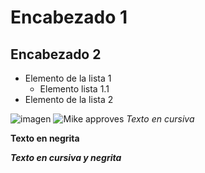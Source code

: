 # Encabezado 1
## Encabezado 2


- Elemento de la lista 1
  - Elemento lista 1.1
- Elemento de la lista 2

![imagen](https://media.sketchfab.com/models/46f4f6948e25444880fcdfb4477390da/thumbnails/ef2482ad7b1e4c618361d1dd97f75f8d/1b4a8bb7272d435cb12b90a8b4747462.jpeg)
![Mike approves](https://cdn.hobbyconsolas.com/sites/navi.axelspringer.es/public/styles/950/public/media/image/2013/12/269577-figuras-disney-infinity-mike-wazowski.jpg)
_Texto en cursiva_

**Texto en negrita**

**_Texto en cursiva y negrita_**
